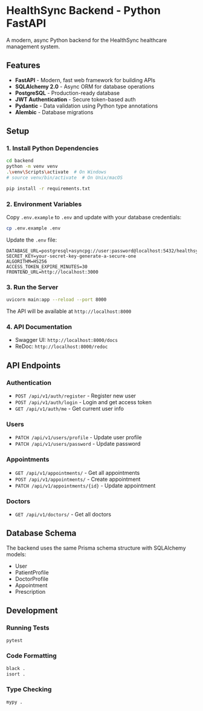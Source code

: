 # HealthSync Backend - Python FastAPI

A modern, async Python backend for the HealthSync healthcare management system.

## Features

- **FastAPI** - Modern, fast web framework for building APIs
- **SQLAlchemy 2.0** - Async ORM for database operations
- **PostgreSQL** - Production-ready database
- **JWT Authentication** - Secure token-based auth
- **Pydantic** - Data validation using Python type annotations
- **Alembic** - Database migrations

## Setup

### 1. Install Python Dependencies

```bash
cd backend
python -m venv venv
.\venv\Scripts\activate  # On Windows
# source venv/bin/activate  # On Unix/macOS

pip install -r requirements.txt
```

### 2. Environment Variables

Copy `.env.example` to `.env` and update with your database credentials:

```bash
cp .env.example .env
```

Update the `.env` file:
```
DATABASE_URL=postgresql+asyncpg://user:password@localhost:5432/healthsync
SECRET_KEY=your-secret-key-generate-a-secure-one
ALGORITHM=HS256
ACCESS_TOKEN_EXPIRE_MINUTES=30
FRONTEND_URL=http://localhost:3000
```

### 3. Run the Server

```bash
uvicorn main:app --reload --port 8000
```

The API will be available at `http://localhost:8000`

### 4. API Documentation

- Swagger UI: `http://localhost:8000/docs`
- ReDoc: `http://localhost:8000/redoc`

## API Endpoints

### Authentication
- `POST /api/v1/auth/register` - Register new user
- `POST /api/v1/auth/login` - Login and get access token
- `GET /api/v1/auth/me` - Get current user info

### Users
- `PATCH /api/v1/users/profile` - Update user profile
- `PATCH /api/v1/users/password` - Update password

### Appointments
- `GET /api/v1/appointments/` - Get all appointments
- `POST /api/v1/appointments/` - Create appointment
- `PATCH /api/v1/appointments/{id}` - Update appointment

### Doctors
- `GET /api/v1/doctors/` - Get all doctors

## Database Schema

The backend uses the same Prisma schema structure with SQLAlchemy models:

- User
- PatientProfile
- DoctorProfile
- Appointment
- Prescription

## Development

### Running Tests
```bash
pytest
```

### Code Formatting
```bash
black .
isort .
```

### Type Checking
```bash
mypy .
```
